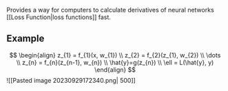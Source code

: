 
Provides a way for computers to calculate derivatives of neural networks [[Loss Function|loss functions]] fast.



## Example

$$
\begin{align}
z_{1} = f_{1}(x, w_{1}) \\
z_{2} = f_{2}(z_{1}, w_{2}) \\
\dots \\
z_{n} = f_{n}(z_{n-1}, w_{n}) \\
\hat{y}=g(z_{n})  \\
\ell = L(\hat{y}, y)
\end{align}
$$
![[Pasted image 20230929172340.png| 500]] 